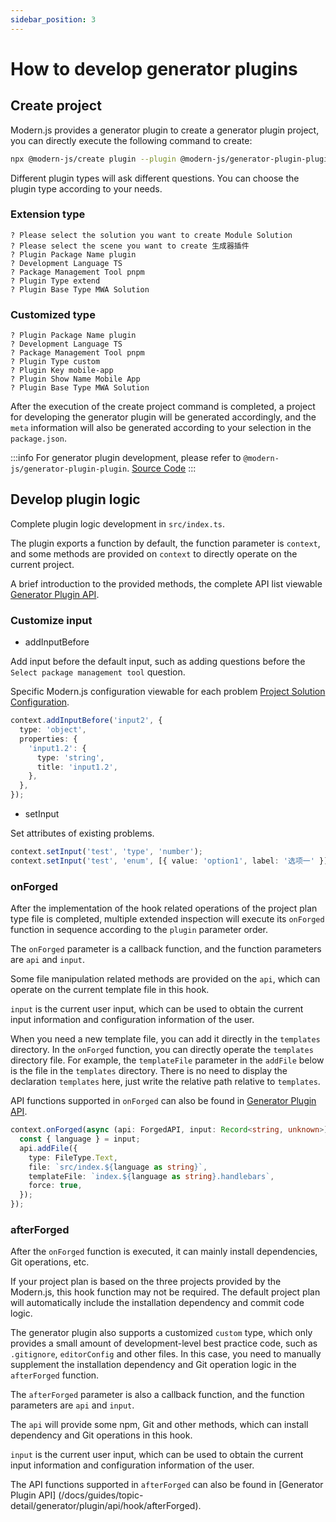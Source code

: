 ```yaml
---
sidebar_position: 3
---
```


# How to develop generator plugins

## Create project

Modern.js provides a generator plugin to create a generator plugin project, you can directly execute the following command to create:

```bash
npx @modern-js/create plugin --plugin @modern-js/generator-plugin-plugin
```

Different plugin types will ask different questions. You can choose the plugin type according to your needs.

### Extension type

```
? Please select the solution you want to create Module Solution
? Please select the scene you want to create 生成器插件
? Plugin Package Name plugin
? Development Language TS
? Package Management Tool pnpm
? Plugin Type extend
? Plugin Base Type MWA Solution
```

### Customized type

```
? Plugin Package Name plugin
? Development Language TS
? Package Management Tool pnpm
? Plugin Type custom
? Plugin Key mobile-app
? Plugin Show Name Mobile App
? Plugin Base Type MWA Solution
```

After the execution of the create project command is completed, a project for developing the generator plugin will be generated accordingly, and the `meta` information will also be generated according to your selection in the `package.json`.

:::info
For generator plugin development, please refer to `@modern-js/generator-plugin-plugin`. [Source Code](https://github.com/modern-js-dev/modern.js/tree/main/packages/generator/plugins/generator-plugin)
:::

## Develop plugin logic

Complete plugin logic development in `src/index.ts`.

The plugin exports a function by default, the function parameter is `context`, and some methods are provided on `context` to directly operate on the current project.

A brief introduction to the provided methods, the complete API list viewable [Generator Plugin API](/docs/guides/topic-detail/generator/plugin/api/introduce).

### Customize input

- addInputBefore

Add input before the default input, such as adding questions before the `Select package management tool` question.

Specific Modern.js configuration viewable for each problem [Project Solution Configuration](/docs/guides/topic-detail/generator/config/common).

```ts
context.addInputBefore('input2', {
  type: 'object',
  properties: {
    'input1.2': {
      type: 'string',
      title: 'input1.2',
    },
  },
});
```

- setInput

Set attributes of existing problems.

```ts
context.setInput('test', 'type', 'number');
context.setInput('test', 'enum', [{ value: 'option1', label: '选项一' }]);
```

### onForged

After the implementation of the hook related operations of the project plan type file is completed, multiple extended inspection will execute its `onForged` function in sequence according to the `plugin` parameter order.

The `onForged` parameter is a callback function, and the function parameters are `api` and `input`.

Some file manipulation related methods are provided on the `api`, which can operate on the current template file in this hook.

`input` is the current user input, which can be used to obtain the current input information and configuration information of the user.

When you need a new template file, you can add it directly in the `templates` directory. In the `onForged` function, you can directly operate the `templates` directory file. For example, the `templateFile` parameter in the `addFile` below is the file in the `templates` directory. There is no need to display the declaration `templates` here, just write the relative path relative to `templates`.

API functions supported in `onForged` can also be found in [Generator Plugin API](/docs/guides/topic-detail/generator/plugin/api/hook/onForged).

```ts
context.onForged(async (api: ForgedAPI, input: Record<string, unknown>) => {
  const { language } = input;
  api.addFile({
    type: FileType.Text,
    file: `src/index.${language as string}`,
    templateFile: `index.${language as string}.handlebars`,
    force: true,
  });
});
```

### afterForged

After the `onForged` function is executed, it can mainly install dependencies, Git operations, etc.

If your project plan is based on the three projects provided by the Modern.js, this hook function may not be required. The default project plan will automatically include the installation dependency and commit code logic.

The generator plugin also supports a customized `custom` type, which only provides a small amount of development-level best practice code, such as `.gitignore`, `editorConfig` and other files. In this case, you need to manually supplement the installation dependency and Git operation logic in the `afterForged` function.

The `afterForged` parameter is also a callback function, and the function parameters are `api` and `input`.

The `api` will provide some npm, Git and other methods, which can install dependency and Git operations in this hook.

`input` is the current user input, which can be used to obtain the current input information and configuration information of the user.

The API functions supported in `afterForged` can also be found in [Generator Plugin API] (/docs/guides/topic-detail/generator/plugin/api/hook/afterForged).
